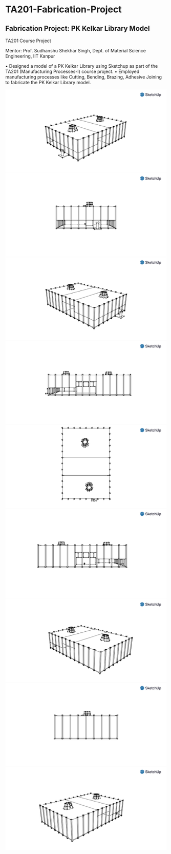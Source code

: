 # TA201-Fabrication-Project
## Fabrication Project: PK Kelkar Library Model 
TA201 Course Project 

Mentor: Prof. Sudhanshu Shekhar Singh, Dept. of Material Science Engineering, IIT Kanpur

• Designed a model of a PK Kelkar Library using Sketchup as part of the TA201 (Manufacturing Processes-I) course project.
• Employed manufacturing processes like Cutting, Bending, Brazing, Adhesive Joining to fabricate the PK Kelkar Library model.

<a href="" rel="some text"><img src="/Drawings/Drawing_1.png" alt="" /></a>
<a href="" rel="some text"><img src="/Drawings/Drawing_2.png" alt="" /></a>
<a href="" rel="some text"><img src="/Drawings/Drawing_3.png" alt="" /></a>
<a href="" rel="some text"><img src="/Drawings/Drawing_4.png" alt="" /></a>
<a href="" rel="some text"><img src="/Drawings/Drawing_5.png" alt="" /></a>
<a href="" rel="some text"><img src="/Drawings/Drawing_6.png" alt="" /></a>
<a href="" rel="some text"><img src="/Drawings/Drawing_7.png" alt="" /></a>
<a href="" rel="some text"><img src="/Drawings/Drawing_8.png" alt="" /></a>
<a href="" rel="some text"><img src="/Drawings/Drawing_9.png" alt="" /></a>
